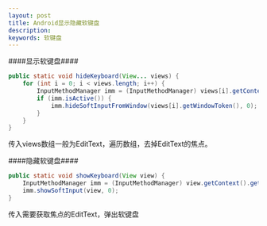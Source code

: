 ```yaml
---
layout: post
title: Android显示隐藏软键盘
description: 
keywords: 软键盘
--- 
```



####显示软键盘####
```java
public static void hideKeyboard(View... views) {
	for (int i = 0; i < views.length; i++) {
		InputMethodManager imm = (InputMethodManager) views[i].getContext().getSystemService(Context.INPUT_METHOD_SERVICE);
		if (imm.isActive()) {
			imm.hideSoftInputFromWindow(views[i].getWindowToken(), 0);
		}
	}
}
```
传入views数组一般为EditText，遍历数组，去掉EditText的焦点。


####隐藏软键盘####
```java
public static void showKeyboard(View view) {
	InputMethodManager imm = (InputMethodManager) view.getContext().getSystemService(Context.INPUT_METHOD_SERVICE);
	imm.showSoftInput(view, 0);
}
```
传入需要获取焦点的EditText，弹出软键盘
